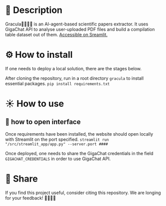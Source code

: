 # 📙 Description

Gracula🧛‍♂️🧛‍♀️ is an AI-agent-based scientific papers extractor. It uses GigaChat API to analyse user-uploaded PDF files and build a compilation table dataset out of them. [Accessible on Sreamlit.](https://gracula.streamlit.app/)

# ⚙️ How to install
If one needs to deploy a local solution, there are the stages below.

After cloning the repository, run in a root directory `gracula` to install essential packages.
```pip install requirements.txt```

# ☀️ How to use

## 🌱 how to open interface
Once requirements have been installed, the website should open locally with Streamlit on the port specified.
```streamlit run "/src/streamlit_app/app.py" --server.port ####```

Once deployed, one needs to share the GigaChat credentials in the field `GIGACHAT_CREDENTIALS` in order to use GigaChat API.

# 🔗 Share
If you find this project useful, consider citing this repository. We are longing for your feedback! 🧛‍♂️🧛‍♀️
